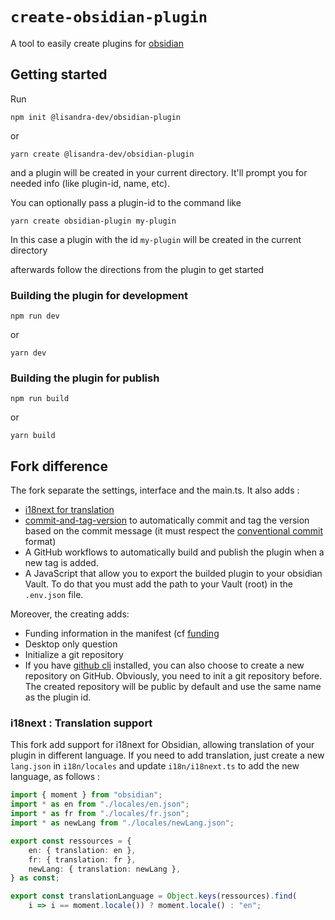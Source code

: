 # `create-obsidian-plugin`

A tool to easily create plugins for [obsidian](https://obsidian.md/)

## Getting started

Run

```
npm init @lisandra-dev/obsidian-plugin
```

or

```
yarn create @lisandra-dev/obsidian-plugin
```

and a plugin will be created in your current directory. It'll prompt you for needed info (like plugin-id, name, etc).

You can optionally pass a plugin-id to the command like

```
yarn create obsidian-plugin my-plugin
```

In this case a plugin with the id `my-plugin` will be created in the current directory

afterwards follow the directions from the plugin to get started

### Building the plugin for development

```
npm run dev
```

or

```
yarn dev
```

### Building the plugin for publish

```
npm run build
```

or

```
yarn build
```

## Fork difference

The fork separate the settings, interface and the main.ts. It also adds : 
- [i18next for translation](#i18next--translation-support)
- [commit-and-tag-version](https://www.npmjs.com/package/commit-and-tag-version) to automatically commit and tag the version based on the commit message (it must respect the [conventional commit](https://www.conventionalcommits.org/en/v1.0.0/) format)
- A GitHub workflows to automatically build and publish the plugin when a new tag is added. 
- A JavaScript that allow you to export the builded plugin to your obsidian Vault. To do that you must add the path to your Vault (root) in the `.env.json` file. 

Moreover, the creating adds: 
- Funding information in the manifest (cf [funding](https://github.com/obsidianmd/obsidian-sample-plugin#funding-url)
- Desktop only question 
- Initialize a git repository 
- If you have [github cli](https://cli.github.com/) installed, you can also choose to create a new repository on GitHub. Obviously, you need to init a git repository before. The created repository will be public by default and use the same name as the plugin id.


### i18next : Translation support
This fork add support for i18next for Obsidian, allowing translation of your plugin in different language. If you need to add translation, just create a new `lang.json` in `i18n/locales` and update `i18n/i18next.ts` to add the new language, as follows : 

```ts
import { moment } from "obsidian";
import * as en from "./locales/en.json";
import * as fr from "./locales/fr.json";
import * as newLang from "./locales/newLang.json";

export const ressources = {
	en: { translation: en },
	fr: { translation: fr },
	newLang: { translation: newLang },
} as const;

export const translationLanguage = Object.keys(ressources).find(
	i => i == moment.locale()) ? moment.locale() : "en";
```
